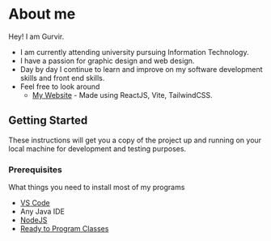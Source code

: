 # About me

Hey! I am Gurvir.

* I am currently attending university pursuing Information Technology.
* I have a passion for graphic design and web design.
* Day by day I continue to learn and improve on my software development skills and front end skills.
* Feel free to look around 
  * [My Website](https://gurvirboparai.netlify.app/) - Made using ReactJS, Vite, TailwindCSS.

## Getting Started 

These instructions will get you a copy of the project up and running on your local machine for development and testing purposes.

### Prerequisites

What things you need to install most of my programs

* [VS Code](https://code.visualstudio.com/)
* Any Java IDE
* [NodeJS](https://nodejs.org/en/)
* [Ready to Program Classes](http://compsci.ca/holtsoft/)
